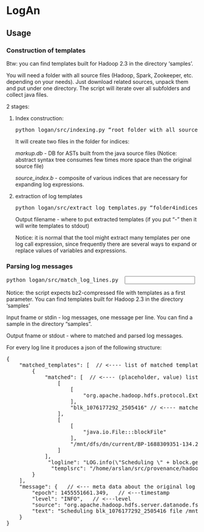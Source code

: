 <h1>LogAn</h1>
 
 
<h2>Usage</h2>
 
<h3>Construction of templates</h3>
 
Btw: you can find templates built for Hadoop 2.3 in the directory ‘samples’.
 
You will need a folder with all source files (Hadoop, Spark, Zookeeper, etc. depending on your needs). Just download related sources, unpack them and put under one directory. The script will iterate over all subfolders and collect java files.
 
2 stages:
<ol>
<li> Index construction:
 
<pre>python logan/src/indexing.py “root_folder_with_all_sources” “folder4indices”</pre>
 
It will create two files in the folder for indices:
 
<i>markup.db</i> - DB for ASTs built from the java source files (Notice: abstract syntax tree consumes few times more space than the original source file)
 
<i>source_index.b</i> - composite of various indices that are necessary for expanding log expressions.
 
<li> extraction of log templates
 
<pre>python logan/src/extract_log_templates.py “folder4indices” “output filename or -”</pre>
 
Output filename - where to put extracted templates (if you put “-” then it will write templates to stdout)
 
Notice: it is normal that the tool might extract many templates per one log call expression, since frequently there are several ways to expand or replace values of variables and expressions.
 
</ol>
 
<h3>Parsing log messages</h3>
 
<pre>python logan/src/match_log_lines.py <path to bz2-compressed templates file> <input filename or - > <output filename or - > </pre>
 
Notice: the script expects bz2-compressed file with templates as a first parameter. You can find templates built for Hadoop 2.3 in the directory ‘samples’
 
Input fname or stdin - log messages, one message per line. You can find a sample in the directory “samples”.
 
Output fname or stdout - where to matched and parsed log messages.
 
For every log line it produces a json of the following structure:
 
<pre>
{
    "matched_templates": [  // <---- list of matched templates
        {
            "matched": [  // <---- (placeholder, value) list of matched values
                [
                    [
                        "org.apache.hadoop.hdfs.protocol.ExtendedBlock:::block.getLocalBlock()"  // <---- placeholder
                    ], 
                    "blk_1076177292_2505416" // <---- matched value
                ], 
                [
                    [
                        "java.io.File:::blockFile"
                    ], 
                    "/mnt/dfs/dn/current/BP-1688309351-134.21.73.230-1398969552123/current/finalized/subdir37/subdir41/blk_1076177292"
                ]
            ], 
             "logline": "LOG.info(\"Scheduling \" + block.getLocalBlock()         + \" file \" + blockFile + \" for deletion\")\n",   // <--- actual expression that generates the log line
              "templsrc": "/home/arslan/src/provenance/hadoop/hadoop-hdfs-project/hadoop- hdfs/src/main/java/org/apache/hadoop/hdfs/server/datanode/fsdataset/impl/FsDatasetAsyncDiskService.java" // <--- source file where the log line expression defined
        }
    ], 
    "message": {   // <--- meta data about the original log line
        "epoch": 1455551661.349,   // <---timestamp
        "level": "INFO",   // <---level
        "source": "org.apache.hadoop.hdfs.server.datanode.fsdataset.impl.FsDatasetAsyncDiskService", //  <----- source
        "text": "Scheduling blk_1076177292_2505416 file /mnt/dfs/dn/current/BP-1688309351-134.21.73.230-1398969552123/current/finalized/subdir37/subdir41/blk_1076177292 for deletion"   //  <---- text
    }
}
 
</pre>
 
